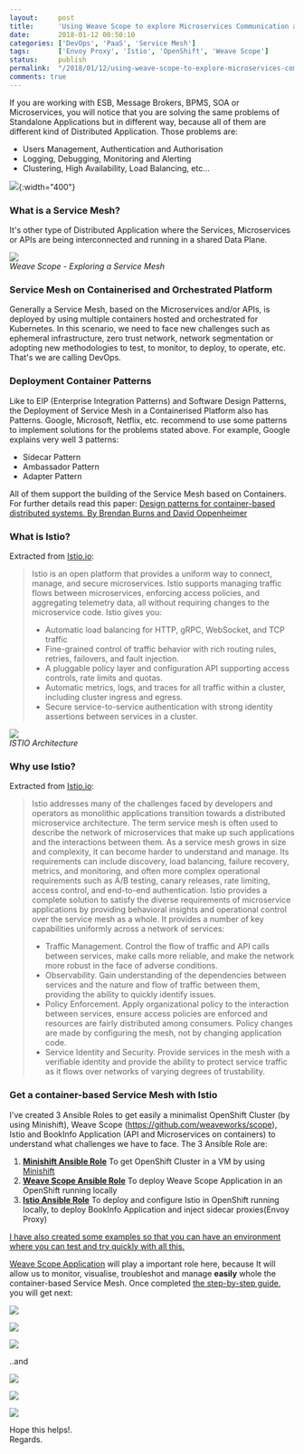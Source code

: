 ```yaml
---
layout:     post
title:      'Using Weave Scope to explore Microservices Communication and Service Mesh (OpenShift and Istio)'
date:       2018-01-12 00:50:10
categories: ['DevOps', 'PaaS', 'Service Mesh']
tags:       ['Envoy Proxy', 'Istio', 'OpenShift', 'Weave Scope']
status:     publish 
permalink:  "/2018/01/12/using-weave-scope-to-explore-microservices-communication-and-service-mesh-openshift-and-istio/"
comments: true
---
```

If you are working with ESB, Message Brokers, BPMS, SOA or Microservices, you will notice that you are solving the same problems of Standalone Applications but in different way, because all of them are different kind of Distributed Application. Those problems are:
* Users Management, Authentication and Authorisation
* Logging, Debugging, Monitoring and Alerting
* Clustering, High Availability, Load Balancing, etc...

![](/assets/blog20180112_weave_scope_service_mesh/weave-scope-service-mesh.png){:width="400"}  

<!-- more -->

### What is a Service Mesh?

It's other type of Distributed Application where the Services, Microservices or APIs are being interconnected and running in a shared Data Plane.

![](/assets/blog20180112_weave_scope_service_mesh/api-mesh-security-2-weave-scope.png)  
_Weave Scope - Exploring a Service Mesh_

### Service Mesh on Containerised and Orchestrated Platform

Generally a Service Mesh, based on the Microservices and/or APIs, is deployed by using multiple containers hosted and orchestrated for Kubernetes. In this scenario, we need to face new challenges such as ephemeral infrastructure, zero trust network, network segmentation or adopting new methodologies to test, to monitor, to deploy, to operate, etc. That's we are calling DevOps.

### Deployment Container Patterns

Like to EIP (Enterprise Integration Patterns) and Software Design Patterns, the Deployment of Service Mesh in a Containerised Platform also has Patterns. Google, Microsoft, Netflix, etc. recommend to use some patterns to implement solutions for the problems stated above. For example, Google explains very well 3 patterns:
* Sidecar Pattern
* Ambassador Pattern
* Adapter Pattern

All of them support the building of the Service Mesh based on Containers. For further details read this paper: [Design patterns for container-based distributed systems. By Brendan Burns and David Oppenheimer](https://static.googleusercontent.com/media/research.google.com/en//pubs/archive/45406.pdf)

### What is Istio?

Extracted from [Istio.io](https://istio.io/about/intro.html):
>  Istio is an open platform that provides a uniform way to connect, manage, and secure microservices. Istio supports managing traffic flows between microservices, enforcing access policies, and aggregating telemetry data, all without requiring changes to the microservice code. Istio gives you:
> 
>   * Automatic load balancing for HTTP, gRPC, WebSocket, and TCP traffic
>   * Fine-grained control of traffic behavior with rich routing rules, retries, failovers, and fault injection.
>   * A pluggable policy layer and configuration API supporting access controls, rate limits and quotas.
>   * Automatic metrics, logs, and traces for all traffic within a cluster, including cluster ingress and egress.
>   * Secure service-to-service authentication with strong identity assertions between services in a cluster.

![](/assets/istio-architecture.png)  
_ISTIO Architecture_

### Why use Istio?

Extracted from [Istio.io](https://istio.io/docs/concepts/what-is-istio/overview.html):
> Istio addresses many of the challenges faced by developers and operators as monolithic applications transition towards a distributed microservice architecture. The term service mesh is often used to describe the network of microservices that make up such applications and the interactions between them. As a service mesh grows in size and complexity, it can become harder to understand and manage. Its requirements can include discovery, load balancing, failure recovery, metrics, and monitoring, and often more complex operational requirements such as A/B testing, canary releases, rate limiting, access control, and end-to-end authentication. Istio provides a complete solution to satisfy the diverse requirements of microservice applications by providing behavioral insights and operational control over the service mesh as a whole. It provides a number of key capabilities uniformly across a network of services:
>   * Traffic Management. Control the flow of traffic and API calls between services, make calls more reliable, and make the network more robust in the face of adverse conditions.
>   * Observability. Gain understanding of the dependencies between services and the nature and flow of traffic between them, providing the ability to quickly identify issues.
>   * Policy Enforcement. Apply organizational policy to the interaction between services, ensure access policies are enforced and resources are fairly distributed among consumers. Policy changes are made by configuring the mesh, not by changing application code.
>   * Service Identity and Security. Provide services in the mesh with a verifiable identity and provide the ability to protect service traffic as it flows over networks of varying degrees of trustability.

### Get a container-based Service Mesh with Istio

I've created 3 Ansible Roles to get easily a minimalist OpenShift Cluster (by using Minishift), Weave Scope (https://github.com/weaveworks/scope), Istio and BookInfo Application (API and Microservices on containers) to understand what challenges we have to face. The 3 Ansible Role are:
1. **[Minishift Ansible Role](https://github.com/chilcano/ansible-role-minishift)** To get OpenShift Cluster in a VM by using [Minishift](https://github.com/minishift/minishift)
2. **[Weave Scope Ansible Role](https://github.com/chilcano/ansible-role-weave-scope)** To deploy Weave Scope Application in an OpenShift running locally
3. **[Istio Ansible Role](https://github.com/chilcano/ansible-role-istio)** To deploy and configure Istio in OpenShift running locally, to deploy BookInfo Application and inject sidecar proxies(Envoy Proxy)

[I have also created some examples so that you can have an environment where you can test and try quickly with all this.](https://github.com/chilcano/ansible-minishift-istio-security) 

[Weave Scope Application](https://github.com/weaveworks/scope) will play a important role here, because It will allow us to monitor, visualise, troubleshot and manage **easily** whole the container-based Service Mesh. Once completed [the step-by-step guide](https://github.com/chilcano/ansible-minishift-istio-security), you will get next: 

![](/assets/blog20180112_weave_scope_service_mesh/api-mesh-security-7-weave-scope-istio-system.png)

![](/assets/blog20180112_weave_scope_service_mesh/api-mesh-security-8-weave-scope-bookinfo.png)

![](/assets/blog20180112_weave_scope_service_mesh/api-mesh-security-9-weave-scope-bookinfo-mesh.png)

..and 

![](/assets/blog20180112_weave_scope_service_mesh/api-mesh-security-4-istio-zipkin.png)

![](/assets/blog20180112_weave_scope_service_mesh/api-mesh-security-5-istio-grafana.png)

![](/assets/blog20180112_weave_scope_service_mesh/api-mesh-security-6-istio-servicegraph.png)

Hope this helps!.  
Regards.
